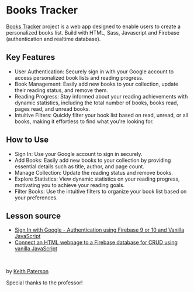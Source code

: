 # Books Tracker

[Books Tracker](https://books-tracker-arianagg.netlify.app/) project is a web app designed to enable users to create a personalized books list. Build with HTML, Sass, Javascript and Firebase (authentication and realtime database).

## Key Features
- User Authentication: Securely sign in with your Google account to access personalized book lists and reading progress.
- Book Management: Easily add new books to your collection, update their reading status, and remove them.
- Reading Progress: Stay informed about your reading achievements with dynamic statistics, including the total number of books, books read, pages read, and unread books.
- Intuitive Filters: Quickly filter your book list based on read, unread, or all books, making it effortless to find what you're looking for.

## How to Use
- Sign In: Use your Google account to sign in securely.
- Add Books: Easily add new books to your collection by providing essential details such as title, author, and page count.
- Manage Collection: Update the reading status and remove books.
- Explore Statistics: View dynamic statistics on your reading progress, motivating you to achieve your reading goals.
- Filter Books: Use the intuitive filters to organize your book list based on your preferences.

## Lesson source

- [Sign In with Google - Authentication using Firebase 9 or 10 and Vanilla JavaScript](https://www.youtube.com/watch?v=vuLTzi17k14) 
- [Connect an HTML webpage to a Firebase database for CRUD using vanilla JavaScript](https://www.youtube.com/watch?v=_p4Hgzm_oNQ)
<br/>

by [Keith Paterson](https://www.youtube.com/@kpatelearn)

Special thanks to the professor!
